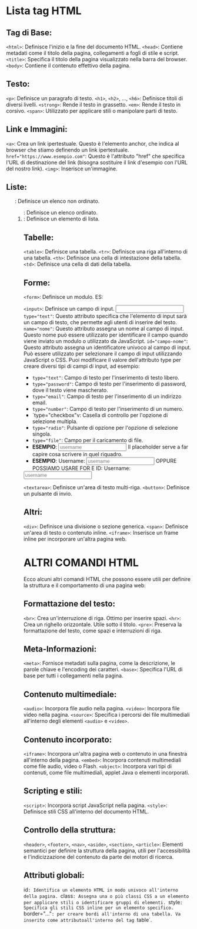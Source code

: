<!-- @format -->

# Lista tag HTML

## Tag di Base:

`<html>`: Definisce l'inizio e la fine del documento HTML.
`<head>`: Contiene metadati come il titolo della pagina, collegamenti a fogli di stile e script.
`<title>`: Specifica il titolo della pagina visualizzato nella barra del browser.
`<body>`: Contiene il contenuto effettivo della pagina.

## Testo:

`<p>`: Definisce un paragrafo di testo.
`<h1>`, `<h2>`, ..., `<h6>`: Definisce titoli di diversi livelli.
`<strong>`: Rende il testo in grassetto.
`<em>`: Rende il testo in corsivo.
`<span>`: Utilizzato per applicare stili o manipolare parti di testo.

## Link e Immagini:

`<a>`: Crea un link ipertestuale. Questo è l'elemento anchor, che indica al browser che stiamo definendo un link ipertestuale.
`href="https://www.esempio.com"`: Questo è l'attributo "href" che specifica l'URL di destinazione del link (bisogna sostituire il link d'esempio con l'URL del nostro link).
`<img>`: Inserisce un'immagine.

## Liste:

<ul>: Definisce un elenco non ordinato.
<ol>: Definisce un elenco ordinato.
<li>: Definisce un elemento di lista.

## Tabelle:

`<table>`: Definisce una tabella.
`<tr>`: Definisce una riga all'interno di una tabella.
`<th>`: Definisce una cella di intestazione della tabella.
`<td>`: Definisce una cella di dati della tabella.

## Forme:

`<form>`: Definisce un modulo. ES: <form action="...">
`<input>`: Definisce un campo di input. <input type="text" name="nome" id="campo-nome">
`type="text"`: Questo attributo specifica che l'elemento di input sarà un campo di testo, che permette agli utenti di inserire del testo.
`name="nome"`: Questo attributo assegna un nome al campo di input. Questo nome può essere utilizzato per identificare il campo quando viene inviato un modulo o utilizzato da JavaScript.
`id="campo-nome"`: Questo attributo assegna un identificatore univoco al campo di input. Può essere utilizzato per selezionare il campo di input utilizzando JavaScript o CSS.
Puoi modificare il valore dell'attributo type per creare diversi tipi di campi di input, ad esempio:

- `type="text"`: Campo di testo per l'inserimento di testo libero.
- `type="password"`: Campo di testo per l'inserimento di password, dove il testo viene mascherato.
- `type="email"`: Campo di testo per l'inserimento di un indirizzo email.
- `type="number"`: Campo di testo per l'inserimento di un numero.
- `type="checkbox"v: Casella di controllo per l'opzione di selezione multipla.
- `type="radio"`: Pulsante di opzione per l'opzione di selezione singola.
- `type="file"`: Campo per il caricamento di file.
- **ESEMPIO**: <input type="text" placeholder="username"> Il placeholder serve a far capire cosa scrivere in quel riquadro.
- **ESEMPIO**: <label>
  Username:
  <input type="text" placeholder="username">
  </label>
  OPPURE POSSIAMO USARE FOR E ID:
  <label for="username">
  Username:
  </label>

<input id="username" type="text" placeholder="username">

`<textarea>`: Definisce un'area di testo multi-riga.
`<button>`: Definisce un pulsante di invio.

## Altri:

`<div>`: Definisce una divisione o sezione generica.
`<span>`: Definisce un'area di testo o contenuto inline.
`<iframe>`: Inserisce un frame inline per incorporare un'altra pagina web.

# ALTRI COMANDI HTML

Ecco alcuni altri comandi HTML che possono essere utili per definire la struttura e il comportamento di una pagina web:

## Formattazione del testo:

`<br>`: Crea un'interruzione di riga. Ottimo per inserire spazi.
`<hr>`: Crea un righello orizzontale. Utile sotto il titolo.
`<pre>`: Preserva la formattazione del testo, come spazi e interruzioni di riga.

## Meta-Informazioni:

`<meta>`: Fornisce metadati sulla pagina, come la descrizione, le parole chiave e l'encoding dei caratteri.
`<base>`: Specifica l'URL di base per tutti i collegamenti nella pagina.

## Contenuto multimediale:

`<audio>`: Incorpora file audio nella pagina.
`<video>`: Incorpora file video nella pagina.
`<source>`: Specifica i percorsi dei file multimediali all'interno degli elementi `<audio>` e `<video>`.

## Contenuto incorporato:

`<iframe>`: Incorpora un'altra pagina web o contenuto in una finestra all'interno della pagina.
`<embed>`: Incorpora contenuti multimediali come file audio, video o Flash.
`<object>`: Incorpora vari tipi di contenuti, come file multimediali, applet Java o elementi incorporati.

## Scripting e stili:

`<script>`: Incorpora script JavaScript nella pagina.
`<style>`: Definisce stili CSS all'interno del documento HTML.

## Controllo della struttura:

`<header>`, `<footer>`, `<nav>`, `<aside>`, `<section>`, `<article>`: Elementi semantici per definire la struttura della pagina, utili per l'accessibilità e l'indicizzazione del contenuto da parte dei motori di ricerca.

## Attributi globali:

id`: Identifica un elemento HTML in modo univoco all'interno della pagina.
`class`: Assegna una o più classi CSS a un elemento per applicare stili o identificare gruppi di elementi.
`style`: Specifica gli stili CSS inline per un elemento specifico.
`border="..."`: per creare bordi all'interno di una tabella. Va inserito come attributoall'interno del tag `table`.
